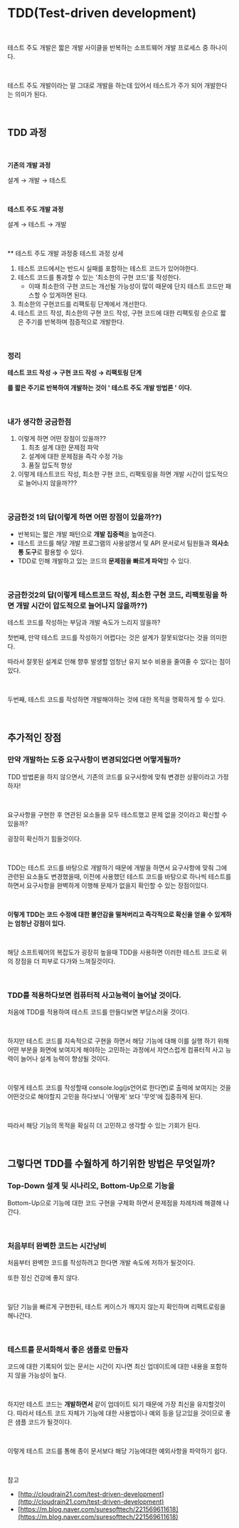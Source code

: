 # TDD(Test-driven development)

<br>

테스트 주도 개발은 짧은 개발 사이클을 반복하는 소프트웨어 개발 프로세스 중 하나이다.

<br>

테스트 주도 개발이라는 말 그대로 개발을 하는데 있어서 테스트가 주가 되어 개발한다는 의미가 된다.

<br>

## TDD 과정

<br>

**기존의 개발 과정**

설계 → 개발 → 테스트

<br>

**테스트 주도 개발 과정**

설계 → 테스트 → 개발

<br>

\*\* 테스트 주도 개발 과정중 테스트 과정 상세

1. 테스트 코드에서는 반드시 실패를 포함하는 테스트 코드가 있어야한다.
2. 테스트 코드를 통과할 수 있는 '최소한의 구현 코드'를 작성한다.
   - 이때 최소한의 구현 코드는 개선될 가능성이 많이 때문에 단지 테스트 코드만 패스할 수 있게하면 된다.
3. 최소한의 구현코드를 리팩토링 단계에서 개선한다.
4. 테스트 코드 작성, 최소한의 구현 코드 작성, 구현 코드에 대한 리팩토링 순으로 짧은 주기를 반복하며 점증적으로 개발한다.

<br>

### 정리

**테스트 코드 작성 → 구현 코드 작성 → 리팩토링 단계**

**를 짧은 주기로 반복하여 개발하는 것이 ' 테스트 주도 개발 방법론 ' 이다.**

<br>

### 내가 생각한 궁금한점

1. 이렇게 하면 어떤 장점이 있을까??
   1. 최초 설계 대한 문제점 파악
   2. 설계에 대한 문제점을 즉각 수정 가능
   3. 품질 압도적 향상
2. 이렇게 테스트코드 작성, 최소한 구현 코드, 리팩토링을 하면 개발 시간이 압도적으로 늘어나지 않을까???

<br>

### 궁금한것 1의 답(이렇게 하면 어떤 장점이 있을까??)

- 반복되는 짧은 개발 패턴으로 **개발 집중력**을 높여준다.
- 테스트 코드를 해당 개발 프로그램의 사용설명서 및 API 문서로서 팀원들과 **의사소통 도구**로 활용할 수 있다.
- TDD로 인해 개발하고 있는 코드의 **문제점을 빠르게 파악**할 수 있다.

<br>

### 궁금한것2의 답(이렇게 테스트코드 작성, 최소한 구현 코드, 리팩토링을 하면 개발 시간이 압도적으로 늘어나지 않을까??)

테스트 코드를 작성하는 부담과 개발 속도가 느리지 않을까?

첫번째, 만약 테스트 코드를 작성하기 어렵다는 것은 설계가 잘못되었다는 것을 의미한다.

따라서 잘못된 설계로 인해 향후 발생할 엄청난 유지 보수 비용을 줄여줄 수 있다는 점이 있다.

<br>

두번째, 테스트 코드를 작성하면 개발해야하는 것에 대한 목적을 명확하게 할 수 있다.

<br>

## 추가적인 장점

### 만약 개발하는 도중 요구사항이 변경되었다면 어떻게될까?

TDD 방법론을 하지 않으면서, 기존의 코드를 요구사항에 맞춰 변경한 상황이라고 가정하자!

<br>

요구사항을 구현한 후 연관된 요소들을 모두 테스트했고 문제 없을 것이라고 확신할 수 있을까?

굉장히 확신하기 힘들것이다.

<br>

TDD는 테스트 코드를 바탕으로 개발하기 때문에 개발을 하면서 요구사항에 맞춰 그에 관련된 요소들도 변경했을때, 이전에 사용했던 테스트 코드를 바탕으로 하나씩 테스트를 하면서 요구사항을 완벽하게 이행해 문제가 없을지 확인할 수 있는 장점이있다.

<br>

**이렇게 TDD는 코드 수정에 대한 불안감을 떨쳐버리고 즉각적으로 확신을 얻을 수 있게하는 엄청난 강점이 있다.**

<br>

해당 소프트웨어의 복잡도가 굉장히 높을때 TDD을 사용하면 이러한 테스트 코드로 위의 장점을 더 피부로 다가와 느껴질것이다.

<br>

### TDD를 적용하다보면 컴퓨터적 사고능력이 늘어날 것이다.

처음에 TDD를 적용하여 테스트 코드를 만들다보면 부담스러울 것이다.

<br>

하지만 테스트 코드를 지속적으로 구현을 하면서 해당 기능에 대해 이를 실행 하기 위해 어떤 부분을 화면에 보여지게 해야하는 고민하는 과정에서 자연스럽게 컴퓨터적 사고 능력이 늘어나 설계 능력이 향상될 것이다.

<br>

이렇게 테스트 코드를 작성할때 console.log(js언어로 한다면)로 출력에 보여지는 것을 어떤것으로 해야할지 고민을 하다보니 '어떻게' 보다 '무엇'에 집중하게 된다.

<br>

따라서 해당 기능의 목적을 확실히 더 고민하고 생각할 수 있는 기회가 된다.

<br>

## 그렇다면 TDD를 수월하게 하기위한 방법은 무엇일까?

### Top-Down 설계 및 시나리오, Bottom-Up으로 기능을

Bottom-Up으로 기능에 대한 코드 구현을 구체화 하면서 문제점을 차례차례 해결해 나간다.

<br>

### 처음부터 완벽한 코드는 시간낭비

처음부터 완벽한 코드를 작성하려고 한다면 개발 속도에 저하가 될것이다.

또한 정신 건강에 좋지 않다.

<br>

일단 기능을 빠르게 구현한뒤, 테스트 케이스가 깨지지 않는지 확인하며 리팩트로링을 해나간다.

<br>

### 테스트를 문서화해서 좋은 샘플로 만들자

코드에 대한 기록되어 있는 문서는 시간이 지나면 최신 업데이트에 대한 내용을 포함하지 않을 가능성이 높다.

<br>

하지만 테스트 코드는 **개발하면서** 같이 업데이트 되기 때문에 가장 최신을 유지할것이다. 따라서 테스트 코드 자체가 기능에 대한 사용법이나 예외 등을 담고있을 것이므로 좋은 샘플 코드가 될것이다.

<br>

이렇게 테스트 코드를 통해 종이 문서보다 해당 기능에대한 예외사항을 파악하기 쉽다.

<br>

참고

- [http://cloudrain21.com/test-driven-development](http://cloudrain21.com/test-driven-development)
- [https://m.blog.naver.com/suresofttech/221569611618](https://m.blog.naver.com/suresofttech/221569611618)
